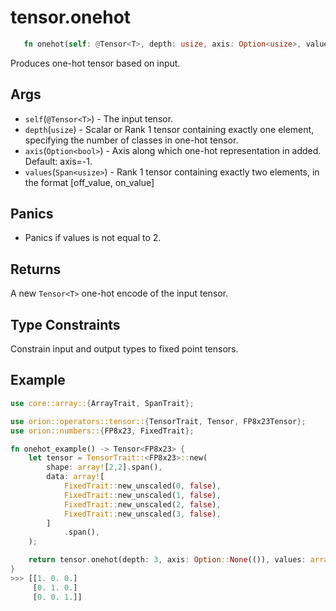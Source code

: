 # tensor.onehot

```rust 
   fn onehot(self: @Tensor<T>, depth: usize, axis: Option<usize>, values: Span<usize>) -> Tensor<usize>;
```

Produces one-hot tensor based on input.

## Args

* `self`(`@Tensor<T>`) - The input tensor.
* `depth`(`usize`) - Scalar or Rank 1 tensor containing exactly one element, specifying the number of classes in one-hot tensor.
* `axis`(`Option<bool>`) - Axis along which one-hot representation in added. Default: axis=-1.
* `values`(`Span<usize>`) - Rank 1 tensor containing exactly two elements, in the format [off_value, on_value]   

## Panics

* Panics if values is not equal to 2.

## Returns 

A new `Tensor<T>` one-hot encode of the input tensor.

## Type Constraints

Constrain input and output types to fixed point tensors.

## Example

```rust
use core::array::{ArrayTrait, SpanTrait};

use orion::operators::tensor::{TensorTrait, Tensor, FP8x23Tensor};
use orion::numbers::{FP8x23, FixedTrait};

fn onehot_example() -> Tensor<FP8x23> {
    let tensor = TensorTrait::<FP8x23>::new(
        shape: array![2,2].span(),
        data: array![
            FixedTrait::new_unscaled(0, false),
            FixedTrait::new_unscaled(1, false),
            FixedTrait::new_unscaled(2, false),
            FixedTrait::new_unscaled(3, false),
        ]
            .span(),
    );    

    return tensor.onehot(depth: 3, axis: Option::None(()), values: array![0, 1].span());
}
>>> [[1. 0. 0.]
     [0. 1. 0.]
     [0. 0. 1.]]
```

